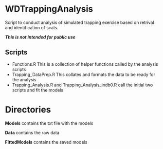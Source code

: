 # WDTrappingAnalysis
Script to conduct analysis of simulated trapping exercise based on retrival and identification of scats.

__*This is not intended for public use*__
## Scripts
- Functions.R This is a collection of helper functions called by the analysis scripts
- Trapping_DataPrep.R  This collates and formats the data to be ready for the analysis
- Trapping_Analysis.R and Trapping_Analysis_indb0.R call the initial two scripts and fit the models

# Directories
**Models** contains the txt file with the models

**Data** contains the raw data

**FittedModels** contains the saved models
